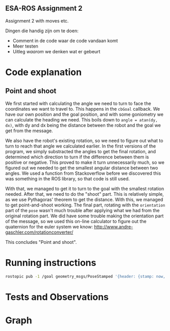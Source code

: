ESA-ROS Assignment 2
--------------------

Assignment 2 with moves etc.

Dingen die handig zijn om te doen:
* Comment in de code waar de code vandaan komt
* Meer testen
* Uitleg _waarom_ we denken wat er gebeurt

# Code explanation

## Point and shoot  
We first started with calculating the angle we need to turn to face the coordinates we want to travel to. This happens in the `cbGoal` callback. We have our own position and the goal position, and with some goniometry we can calculate the heading we need. This boils down to `angle = atan(dy, dx)`, with dy and dx being the distance between the robot and the goal we get from the message.

We also have the robot's existing rotation, so we need to figure out what to turn to reach that angle we calculated earlier. In the first versions of the program, we simply substracted the angles to get the final rotation, and determined which direction to turn if the difference between them is positive or negative. This proved to make it turn unnecessarily much, so we figured out we needed to get the smallest angular distance between two angles. We used a function from Stackoverflow before we discovered this was something in the ROS library, so that code is still used.

With that, we managed to get it to turn to the goal with the smallest rotation needed. After that, we need to do the "shoot" part. This is relatively simple, as we use Pythagoras' theorem to get the distance. With this, we managed to get point-and-shoot working. The final part, rotating with the `orientation` part of the `pose` wasn't much trouble after applying what we had from the original rotation part. We did have some trouble making the orientation part of the message, so we used this on-line calculator to figure out the quaternion for the euler system we know: http://www.andre-gaschler.com/rotationconverter/

This concludes "Point and shoot".

# Running instructions
```sh
rostopic pub -1 /goal geometry_msgs/PoseStamped '{header: {stamp: now, frame_id: "map"}, pose: {position: {x: 1.0, y: 1.0, z: 0.0}, orientation: {x: 0.0, y: 0.0, z: 1.0, w: 0.0}}}'
```


# Tests and Observations

# Graph 

